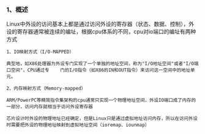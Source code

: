 ### 1、概述

Linux中外设的访问基本上都是通过访问外设的寄存器（状态、数据、控制），外设的寄存器通常被连续的编址，根据cpu体系的不同，cpu对io端口的编址有两种方式

```
1、IO映射方式（I/O-MAPPED）

典型地，如X86处理器为外设专门实现了一个单独的地址空间，称为"I/O地址空间"或者"I/O端口空间"，CPU通过专	  门的I/O指令（如X86的IN和OUT指令）来访问这一空间中的地址单元。

2、内存映射方式（Memory-mapped）

ARM/PowerPC等精简指令集架构的cpu通常只实现一个物理地址空间，外设IO端口成了内存的一部分，访问内存就相当于访问外设寄存器

芯片设计时外设的物理地址已经确定，但是Linux只是通过虚拟地址访问内存，所以在访问外设时需要把外设的物理地址映射到虚拟地址空间（ioremap、iounmap）
```

